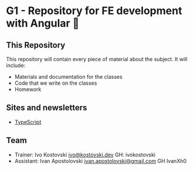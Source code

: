 # G1 - Repository for FE development with Angular 🚀

## This Repository

This repository will contain every piece of material about the subject. It will include:

- Materials and documentation for the classes
- Code that we write on the classes
- Homework

## Sites and newsletters

- [TypeScript](https://www.typescriptlang.org/)

## Team

- Trainer: Ivo Kostovski ivo@kostovski.dev GH: ivokostovski
- Assistant: Ivan Apostolovski ivan.apostolovski@gmail.com GH IvanXh0
